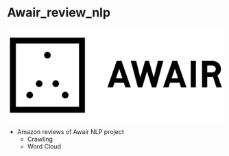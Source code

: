 # Awair_review_nlp
![](data/awair.png)

- Amazon reviews of Awair NLP project
	- Crawling
	- Word Cloud

